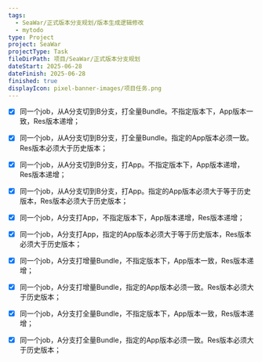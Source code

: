 ```yaml
---
tags:
  - SeaWar/正式版本分支规划/版本生成逻辑修改
  - mytodo
type: Project
project: SeaWar
projectType: Task
fileDirPath: 项目/SeaWar/正式版本分支规划
dateStart: 2025-06-28
dateFinish: 2025-06-28
finished: true
displayIcon: pixel-banner-images/项目任务.png
---
```

- [x] 同一个job，从A分支切到B分支，打全量Bundle。不指定版本下，App版本一致，Res版本递增；
- [x] 同一个job，从A分支切到B分支，打全量Bundle。指定的App版本必须一致。Res版本必须大于历史版本；
- [x] 同一个job，从A分支切到B分支，打App。不指定版本下，App版本递增，Res版本递增；
- [x] 同一个job，从A分支切到B分支，打App。指定的App版本必须大于等于历史版本，Res版本必须大于历史版本；
- [x] 同一个job，A分支打App，不指定版本下，App版本递增，Res版本递增；
- [x] 同一个job，A分支打App，指定的App版本必须大于等于历史版本，Res版本必须大于历史版本；
- [x] 同一个job，A分支打增量Bundle，不指定版本下，App版本一致，Res版本递增；
- [x] 同一个job，A分支打增量Bundle，指定的App版本必须一致。Res版本必须大于历史版本；
- [x] 同一个job，A分支打全量Bundle，不指定版本下，App版本一致，Res版本递增；
- [x] 同一个job，A分支打全量Bundle，指定的App版本必须一致。Res版本必须大于历史版本；





